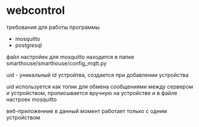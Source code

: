 # webcontrol
требования для работы программы
- mosquitto
- postgresql

файл настройек для mosquitto находится в папке smarthouse/smarthouse/config_mqtt.py

uid - уникальный id устройтва, создается при добавлении устройства

uid используется как топик для обмена сообщениями между сервером и устройством, прописывается вручную на устройстве и в файле настроек mosquitto

веб-приложенние в данный момент работает только с одним устройством
